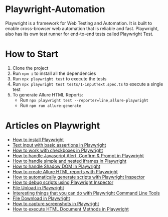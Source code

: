 # Playwright-Automation
Playwright is a framework for Web Testing and Automation. It is built to enable cross-browser web automation that is reliable and fast. Playwright, also has its own test runner for end-to-end tests called Playwright Test.

# How to Start
1. Clone the project
2. Run `npm i` to install all the dependencies
3. Run `npx playwright test` to execute the tests
4. Run `npx playwright test tests/1-inputText.spec.ts` to execute a single test
5. To generate Allure HTML Reports:
    - Run `npx playwright test --reporter=line,allure-playwright`
    - Run `npm run allure:generate`
    
# Articles on Playwright
- [How to install Playwright](https://testersdock.com/install-playwright/)
- [Text input with basic assertions in Playwright](https://testersdock.com/text-input-assertion-playwright/)
- [How to work with checkboxes in Playwright](https://testersdock.com/checkbox-playwright/)
- [How to handle Javascript Alert, Confirm & Prompt in Playwright](https://testersdock.com/playwright-javascript-alert-confirm-prompt/)
- [How to handle simple and nested iframes in Playwright](https://testersdock.com/iframes-playwright/)
- [How to handle Shadow DOM in Playwright](https://testersdock.com/playwright-shadow-dom/)
- [How to create Allure HTML reports with Playwright](https://testersdock.com/allure-playwright/)
- [How to automatically generate scripts with Playwright Inspector](https://testersdock.com/generate-scripts-playwright-inspector/)
- [How to debug scripts using Playwright Inspector](https://testersdock.com/debug-scripts-using-playwright-inspector/)
- [File Upload in Playwright](https://testersdock.com/playwright-file-upload/)
- [Interesting things that you can do with Playwright Command Line Tools](https://testersdock.com/playwright-command-line-tools/)
- [File Download in Playwright](https://testersdock.com/playwright-download-file/)
- [How to capture screenshots in Playwright](https://testersdock.com/playwright-screenshot-capture/)
- [How to execute HTML Document Methods in Playwright](https://testersdock.com/execute-html-document-method-playwright/)